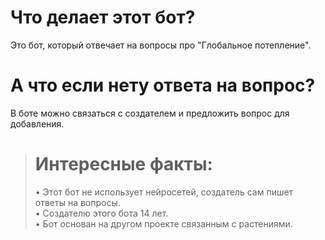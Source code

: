 # Что делает этот бот?
Это бот, который отвечает на вопросы про "Глобальное потепление".
# А что если нету ответа на вопрос?
В боте можно связаться с создателем и предложить вопрос для добавления.
> # Интересные факты: 
> • Этот бот не использует нейросетей, создатель сам пишет ответы на вопросы.\
> • Создателю этого бота 14 лет.\
> • Бот основан на другом проекте связанным с растениями.


